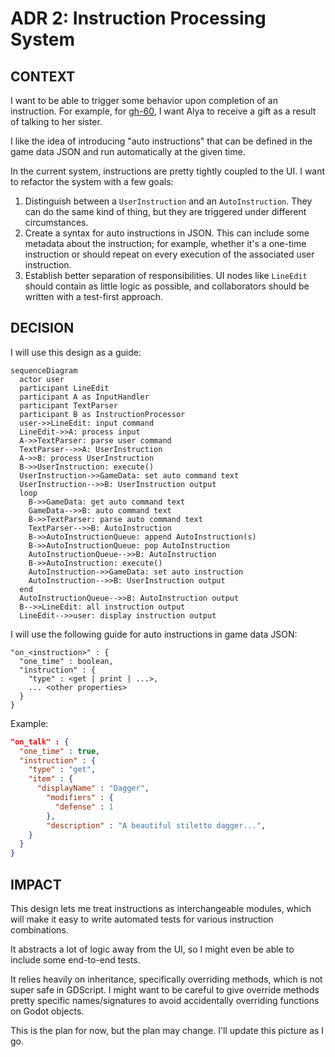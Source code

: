 # ADR 2: Instruction Processing System
## CONTEXT
I want to be able to trigger some behavior upon completion of an instruction. For example, for [gh-60](https://github.com/narruda789/people-collector-poc/issues/60), I want Alya to receive a gift as a result of talking to her sister.

I like the idea of introducing "auto instructions" that can be defined in the game data JSON and run automatically at the given time.

In the current system, instructions are pretty tightly coupled to the UI. I want to refactor the system with a few goals:
1. Distinguish between a `UserInstruction` and an `AutoInstruction`. They can do the same kind of thing, but they are triggered under different circumstances.
2. Create a syntax for auto instructions in JSON. This can include some metadata about the instruction; for example, whether it's a one-time instruction or should repeat on every execution of the associated user instruction.
3. Establish better separation of responsibilities. UI nodes like `LineEdit` should contain as little logic as possible, and collaborators should be written with a test-first approach.

## DECISION
I will use this design as a guide:

```mermaid
sequenceDiagram
  actor user
  participant LineEdit
  participant A as InputHandler
  participant TextParser
  participant B as InstructionProcessor
  user->>LineEdit: input command
  LineEdit->>A: process input
  A->>TextParser: parse user command
  TextParser-->>A: UserInstruction
  A->>B: process UserInstruction
  B->>UserInstruction: execute()
  UserInstruction->>GameData: set auto command text
  UserInstruction-->>B: UserInstruction output
  loop
    B->>GameData: get auto command text
    GameData-->>B: auto command text
    B->>TextParser: parse auto command text
    TextParser-->>B: AutoInstruction
    B->>AutoInstructionQueue: append AutoInstruction(s)
    B->>AutoInstructionQueue: pop AutoInstruction
    AutoInstructionQueue-->>B: AutoInstruction
    B->>AutoInstruction: execute()
    AutoInstruction->>GameData: set auto instruction
    AutoInstruction-->>B: UserInstruction output
  end
  AutoInstructionQueue-->>B: AutoInstruction output
  B-->>LineEdit: all instruction output
  LineEdit-->>user: display instruction output
```

I will use the following guide for auto instructions in game data JSON:
```
"on_<instruction>" : {
  "one_time" : boolean,
  "instruction" : {
    "type" : <get | print | ...>,
    ... <other properties>
  }
}
```

Example:
```json
"on_talk" : {
  "one_time" : true,
  "instruction" : {
    "type" : "get",
    "item" : {
      "displayName" : "Dagger",
        "modifiers" : {
          "defense" : 1
        },
        "description" : "A beautiful stiletto dagger...",
    }
  }
}
```

## IMPACT
This design lets me treat instructions as interchangeable modules, which will make it easy to write automated tests for various instruction combinations.

It abstracts a lot of logic away from the UI, so I might even be able to include some end-to-end tests.

It relies heavily on inheritance, specifically overriding methods, which is not super safe in GDScript. I might want to be careful to give override methods pretty specific names/signatures to avoid accidentally overriding functions on Godot objects.

This is the plan for now, but the plan may change. I'll update this picture as I go.